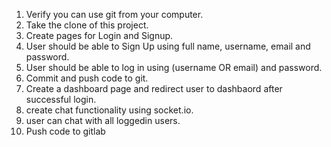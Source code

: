 
1. Verify you can use git from your computer.
2. Take the clone of this project. 
3. Create pages for Login and Signup.
4. User should be able to Sign Up using full name, username, email and password.
5. User should be able to log in using (username OR email) and password.
6. Commit and push code to git.
7. Create a dashboard page and redirect user to dashbaord after successful login.
8. create chat functionality using socket.io.
9. user can chat with all loggedin users.
10. Push code to gitlab
